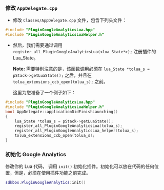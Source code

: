 ### 修改 `AppDelegate.cpp`
* 修改 `Classes/AppDelegate.cpp` 文件，包含下列头文件：
```cpp
#include "PluginGoogleAnalyticsLua.hpp"
#include "PLuginGoogleAnalyticsLuaHelper.h"
```

* 然后，我们需要通过调用 `register_all_PluginGoogleAnalyticsLua(<lua_State*>);` 注册插件的 Lua\_State。

  __Note:__ 需要特别注意的是，该函数调用必须在 `lua_State *tolua_s = pStack->getLuaState();` 之后，并且在 `tolua_extensions_ccb_open(tolua_s);` 之前。

    这里为您准备了一个例子如下：
```cpp
#include "PluginGoogleAnalyticsLua.hpp"
#include "PluginGoogleAnalyticsLuaHelper.h"
bool AppDelegate::applicationDidFinishLaunching()
{
	lua_State *tolua_s = pStack->getLuaState();
	register_all_PluginGoogleAnalyticsLua(tolua_s);
	register_all_PluginGoogleAnalyticsLua_helper(tolua_s);
	tolua_extensions_ccb_open(tolua_s);
}
```

### 初始化 Google Analytics
修改你的 Lua 代码， 调用 `init()` 初始化插件。初始化可以放在代码的任何位置，但是，必须在使用插件功能之前完成。
```lua
sdkbox.PluginGoogleAnalytics:init()
```
